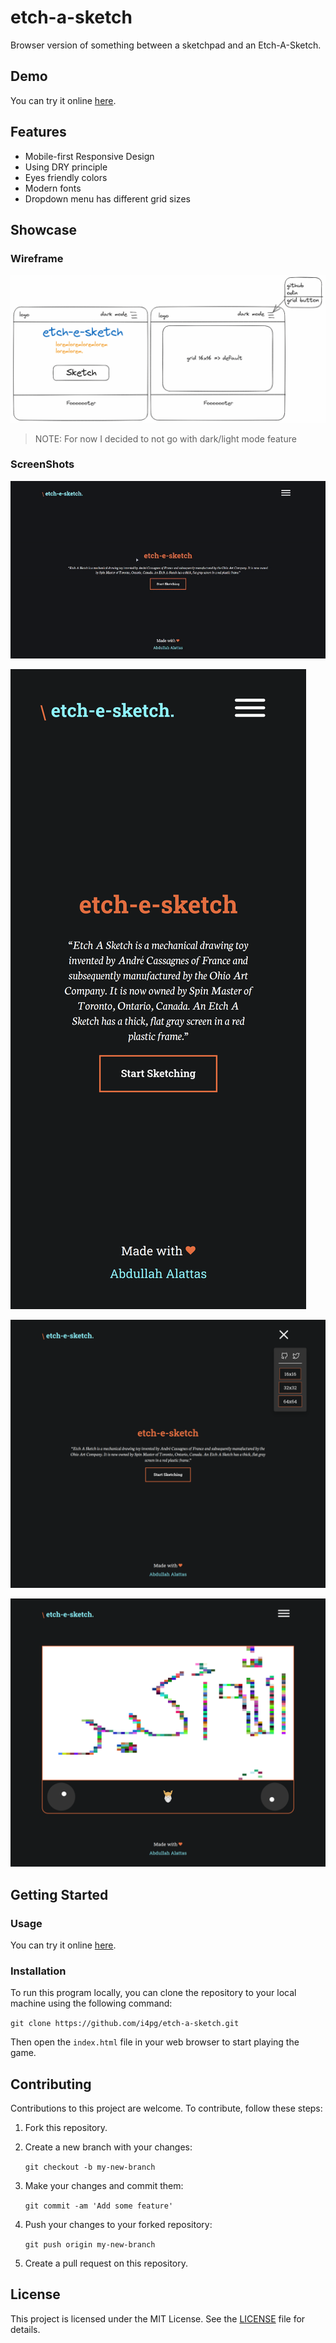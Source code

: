 # etch-a-sketch

Browser version of something between a sketchpad and an Etch-A-Sketch.

## Demo

You can try it online [here](https://i4pg.github.io/etch-a-sketch/).

## Features

* Mobile-first Responsive Design
* Using DRY principle
* Eyes friendly colors 
* Modern fonts
* Dropdown menu has different grid sizes

## Showcase

### Wireframe

![](./src/image/wireframe/wireframe.png)
> NOTE: For now I decided to not go with dark/light mode feature

### ScreenShots

![](./src/image/show.gif)

![](./src/image/iphone.png)

![](./src/image/drop.png)

![](./src/image/hd.png)


## Getting Started

### Usage

You can try it online [here](https://i4pg.github.io/etch-a-sketch/).

### Installation

To run this program locally, you can clone the repository to your local machine using the following command:

`git clone https://github.com/i4pg/etch-a-sketch.git`

Then open the `index.html` file in your web browser to start playing the game.

<!-- ### To-do -->

<!-- - [x] Wireframe -->
<!-- - [x] UI -->
<!--  - [x] dropdown -->
<!--  - [x] grid options  -->
<!--  - [x] sketch button -->
<!--  - [x] page title -->
<!-- - [x] Create 16x16 grid of square `div`s -->
<!--     - [x] Create it dynamically using  JS -->
<!--     - [x] put it all in a `.container` -->
<!--     - [x] make it appear as grid vs. One on each line -->
<!--     - [x] No `margin`, `padding` -->
<!-- - [x] Setup `:hover` effect -->
<!--     - [x] CSS class or JS ? -->
<!-- - [x] Make button for choosing grid size -->
<!--     - [x] Replace the old grid -->
<!--     - [x] All in one container -fixed space- -->
<!--     - [x] Max = 100 -->
<!--     - [x] JS fun when button clicked -->
<!--     - [x] `prompt` -->
<!-- - [x] debugging -->
<!--     - [x] 64x64 works? -->
<!-- - [x] Each pass through change it to a completely random RGB value. Then each pass just add another 10% of black to it so that only after 10 passes is the square completely black. -->


## Contributing

Contributions to this project are welcome. To contribute, follow these steps:

1.  Fork this repository.
    
2.  Create a new branch with your changes:
    
    `git checkout -b my-new-branch`
3.  Make your changes and commit them:
    
    `git commit -am 'Add some feature'`
4.  Push your changes to your forked repository:
    
    `git push origin my-new-branch`
5.  Create a pull request on this repository.
    

## License

This project is licensed under the MIT License. See the [LICENSE](LICENSE) file for details.
